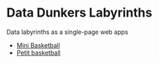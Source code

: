 # Data Dunkers Labyrinths
Data labyrinths as a single-page web apps

* [Mini Basketball](mini-basketball)
* [Petit basketball](petit-basketball)
